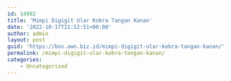 ```yaml
---
id: 14982
title: 'Mimpi Digigit Ular Kobra Tangan Kanan'
date: '2022-10-17T21:52:51+00:00'
author: admin
layout: post
guid: 'https://bos.awn.biz.id/mimpi-digigit-ular-kobra-tangan-kanan/'
permalink: /mimpi-digigit-ular-kobra-tangan-kanan/
categories:
    - Uncategorized
---
```


